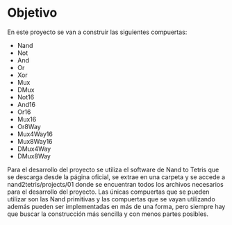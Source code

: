 # Objetivo 
En este proyecto se van a construir las siguientes compuertas:


<ul>  
  <li>Nand</li>
  <li>Not</li>
  <li>And</li>
  <li>Or</li>
  <li>Xor</li>
  <li>Mux</li>
  <li>DMux</li>
  <li>Not16</li>
  <li>And16</li>
  <li>Or16</li>
  <li>Mux16</li>
  <li>Or8Way</li>
  <li>Mux4Way16</li>
  <li>Mux8Way16</li>
  <li>DMux4Way</li>
  <li>DMux8Way</li>
</ul>

Para el desarrollo del proyecto se utiliza el software de Nand to Tetris que se descarga desde la página oficial, se extrae en una carpeta y se accede a nand2tetris/projects/01 donde se encuentran todos los archivos necesarios para el desarrollo del proyecto.
Las únicas compuertas que se pueden utilizar son las Nand primitivas y las compuertas que se vayan utilizando además pueden ser implementadas en más de una forma, pero siempre hay que buscar la construcción más sencilla y con menos partes posibles.



